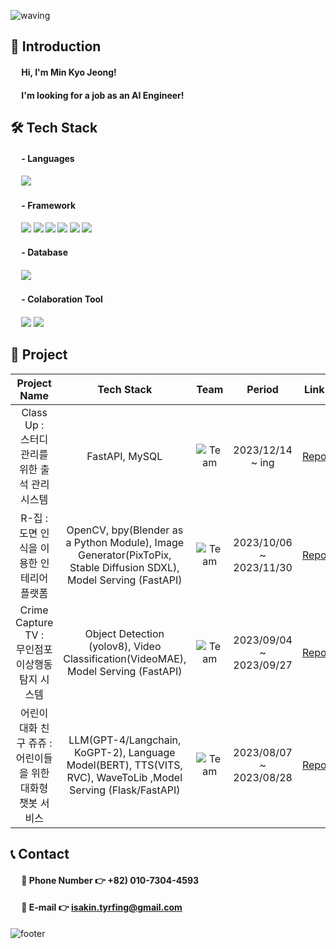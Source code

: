 ![waving](https://capsule-render.vercel.app/api?type=waving&height=200&color=47A4FA&text=Hello!%20I%27m%20Minkyo&fontSize=50&fontAlign=50&fontAlignY=35)
## 👋 Introduction 
 
#### &emsp; Hi, I'm Min Kyo Jeong!
#### &emsp; I'm looking for a job as an AI Engineer!


## 🛠 Tech Stack
#### &emsp; - Languages
#### &emsp; <img src="https://img.shields.io/badge/python-3776AB?style=for-the-badge&logo=python&logoColor=white">
#### &emsp; - Framework
#### &emsp; <img src="https://img.shields.io/badge/pytorch-EE4C2C?style=for-the-badge&logo=pytorch&logoColor=white"> <img src="https://img.shields.io/badge/langchain-EC1C24?style=for-the-badge&logo=langchain&logoColor=white"> <img src="https://img.shields.io/badge/opencv-5C3EE8?style=for-the-badge&logo=opencv&logoColor=white"> <img src="https://img.shields.io/badge/yolov8-00FFFF?style=for-the-badge&logo=yolo&logoColor=white"> <img src="https://img.shields.io/badge/flask-000000?style=for-the-badge&logo=flask&logoColor=white"> <img src="https://img.shields.io/badge/fastAPI-009688?style=for-the-badge&logo=fastAPI&logoColor=white">
#### &emsp; - Database
#### &emsp; <img src="https://img.shields.io/badge/mysql-4479A1?style=for-the-badge&logo=mysql&logoColor=white"> 

#### &emsp; - Colaboration Tool
#### &emsp; <img src="https://img.shields.io/badge/github-181717?style=for-the-badge&logo=github&logoColor=white"> <img src="https://img.shields.io/badge/git-F05032?style=for-the-badge&logo=git&logoColor=white"> 


## 📃 Project

|Project Name|Tech Stack|Team|Period|Link|
|:---:|:---:|:---:|:---:|:---:|
|Class Up : <br>스터디 관리를 위한 출석 관리 시스템| FastAPI, MySQL | ![Team](https://img.shields.io/badge/Team-red) | 2023/12/14 ~ ing| [Repo](https://github.com/META-ClassUp/Class-Up_attendance)|
|R-집 : <br>도면 인식을 이용한 인테리어 플랫폼| OpenCV, bpy(Blender as a Python Module), Image Generator(PixToPix, Stable Diffusion SDXL), Model Serving (FastAPI) | ![Team](https://img.shields.io/badge/Team-red) | 2023/10/06 ~ 2023/11/30| [Repo](https://github.com/MinkyoJeong1/R-zipp)|
|Crime Capture TV : <br>무인점포 이상행동 탐지 시스템| Object Detection (yolov8), Video Classification(VideoMAE), Model Serving (FastAPI) | ![Team](https://img.shields.io/badge/Team-red) | 2023/09/04 ~ 2023/09/27| [Repo](https://github.com/MinkyoJeong1/Crime-capture-tv)|
|어린이 대화 친구 쥬쥬 : <br>어린이들을 위한 대화형 챗봇 서비스| LLM(GPT-4/Langchain, KoGPT-2), Language Model(BERT), TTS(VITS, RVC), WaveToLib ,Model Serving (Flask/FastAPI) | ![Team](https://img.shields.io/badge/Team-red) | 2023/08/07 ~ 2023/08/28| [Repo](https://github.com/woojooc/JUJUbot)|


## 📞 Contact
#### &emsp; 🔹 Phone Number 👉 +82) 010-7304-4593
#### &emsp; 🔹 E-mail 👉 isakin.tyrfing@gmail.com 

![footer](https://capsule-render.vercel.app/api?section=footer&type=waving&height=200&color=47A4FA&text=Thank%20You!&fontSize=50&fontcolor=000000&fontAlign=50&fontAlignY=70)

